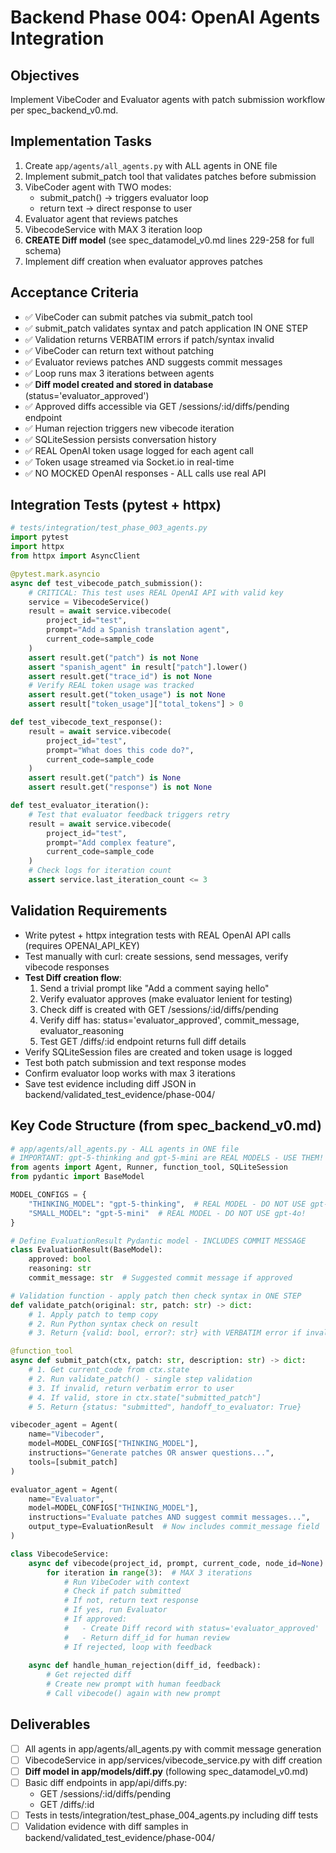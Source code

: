 # Backend Phase 004: OpenAI Agents Integration

## Objectives
Implement VibeCoder and Evaluator agents with patch submission workflow per spec_backend_v0.md.

## Implementation Tasks
1. Create `app/agents/all_agents.py` with ALL agents in ONE file
2. Implement submit_patch tool that validates patches before submission
3. VibeCoder agent with TWO modes:
   - submit_patch() → triggers evaluator loop
   - return text → direct response to user
4. Evaluator agent that reviews patches
5. VibecodeService with MAX 3 iteration loop
6. **CREATE Diff model** (see spec_datamodel_v0.md lines 229-258 for full schema)
7. Implement diff creation when evaluator approves patches

## Acceptance Criteria
- ✅ VibeCoder can submit patches via submit_patch tool
- ✅ submit_patch validates syntax and patch application IN ONE STEP
- ✅ Validation returns VERBATIM errors if patch/syntax invalid
- ✅ VibeCoder can return text without patching
- ✅ Evaluator reviews patches AND suggests commit messages
- ✅ Loop runs max 3 iterations between agents
- ✅ **Diff model created and stored in database** (status='evaluator_approved')
- ✅ Approved diffs accessible via GET /sessions/:id/diffs/pending endpoint
- ✅ Human rejection triggers new vibecode iteration
- ✅ SQLiteSession persists conversation history
- ✅ REAL OpenAI token usage logged for each agent call
- ✅ Token usage streamed via Socket.io in real-time
- ✅ NO MOCKED OpenAI responses - ALL calls use real API

## Integration Tests (pytest + httpx)
```python
# tests/integration/test_phase_003_agents.py
import pytest
import httpx
from httpx import AsyncClient

@pytest.mark.asyncio
async def test_vibecode_patch_submission():
    # CRITICAL: This test uses REAL OpenAI API with valid key
    service = VibecodeService()
    result = await service.vibecode(
        project_id="test",
        prompt="Add a Spanish translation agent",
        current_code=sample_code
    )
    assert result.get("patch") is not None
    assert "spanish_agent" in result["patch"].lower()
    assert result.get("trace_id") is not None
    # Verify REAL token usage was tracked
    assert result.get("token_usage") is not None
    assert result["token_usage"]["total_tokens"] > 0

def test_vibecode_text_response():
    result = await service.vibecode(
        project_id="test",
        prompt="What does this code do?",
        current_code=sample_code
    )
    assert result.get("patch") is None
    assert result.get("response") is not None

def test_evaluator_iteration():
    # Test that evaluator feedback triggers retry
    result = await service.vibecode(
        project_id="test",
        prompt="Add complex feature",
        current_code=sample_code
    )
    # Check logs for iteration count
    assert service.last_iteration_count <= 3
```

## Validation Requirements
- Write pytest + httpx integration tests with REAL OpenAI API calls (requires OPENAI_API_KEY)
- Test manually with curl: create sessions, send messages, verify vibecode responses
- **Test Diff creation flow**:
  1. Send a trivial prompt like "Add a comment saying hello"
  2. Verify evaluator approves (make evaluator lenient for testing)
  3. Check diff is created with GET /sessions/:id/diffs/pending
  4. Verify diff has: status='evaluator_approved', commit_message, evaluator_reasoning
  5. Test GET /diffs/:id endpoint returns full diff details
- Verify SQLiteSession files are created and token usage is logged
- Test both patch submission and text response modes
- Confirm evaluator loop works with max 3 iterations
- Save test evidence including diff JSON in backend/validated_test_evidence/phase-004/

## Key Code Structure (from spec_backend_v0.md)
```python
# app/agents/all_agents.py - ALL agents in ONE file
# IMPORTANT: gpt-5-thinking and gpt-5-mini are REAL MODELS - USE THEM!
from agents import Agent, Runner, function_tool, SQLiteSession
from pydantic import BaseModel

MODEL_CONFIGS = {
    "THINKING_MODEL": "gpt-5-thinking",  # REAL MODEL - DO NOT USE gpt-4o!
    "SMALL_MODEL": "gpt-5-mini"  # REAL MODEL - DO NOT USE gpt-4o!
}

# Define EvaluationResult Pydantic model - INCLUDES COMMIT MESSAGE
class EvaluationResult(BaseModel):
    approved: bool
    reasoning: str
    commit_message: str  # Suggested commit message if approved

# Validation function - apply patch then check syntax in ONE STEP
def validate_patch(original: str, patch: str) -> dict:
    # 1. Apply patch to temp copy
    # 2. Run Python syntax check on result
    # 3. Return {valid: bool, error?: str} with VERBATIM error if invalid

@function_tool
async def submit_patch(ctx, patch: str, description: str) -> dict:
    # 1. Get current_code from ctx.state
    # 2. Run validate_patch() - single step validation
    # 3. If invalid, return verbatim error to user
    # 4. If valid, store in ctx.state["submitted_patch"]
    # 5. Return {status: "submitted", handoff_to_evaluator: True}

vibecoder_agent = Agent(
    name="Vibecoder",
    model=MODEL_CONFIGS["THINKING_MODEL"],
    instructions="Generate patches OR answer questions...",
    tools=[submit_patch]
)

evaluator_agent = Agent(
    name="Evaluator",
    model=MODEL_CONFIGS["THINKING_MODEL"],
    instructions="Evaluate patches AND suggest commit messages...",
    output_type=EvaluationResult  # Now includes commit_message field
)

class VibecodeService:
    async def vibecode(project_id, prompt, current_code, node_id=None):
        for iteration in range(3):  # MAX 3 iterations
            # Run VibeCoder with context
            # Check if patch submitted
            # If not, return text response
            # If yes, run Evaluator
            # If approved:
            #   - Create Diff record with status='evaluator_approved'
            #   - Return diff_id for human review
            # If rejected, loop with feedback
    
    async def handle_human_rejection(diff_id, feedback):
        # Get rejected diff
        # Create new prompt with human feedback
        # Call vibecode() again with new prompt
```

## Deliverables
- [ ] All agents in app/agents/all_agents.py with commit message generation
- [ ] VibecodeService in app/services/vibecode_service.py with diff creation
- [ ] **Diff model in app/models/diff.py** (following spec_datamodel_v0.md)
- [ ] Basic diff endpoints in app/api/diffs.py:
  - GET /sessions/:id/diffs/pending
  - GET /diffs/:id
- [ ] Tests in tests/integration/test_phase_004_agents.py including diff tests
- [ ] Validation evidence with diff samples in backend/validated_test_evidence/phase-004/